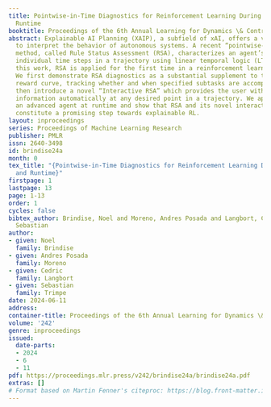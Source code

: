 ```yaml
---
title: Pointwise-in-Time Diagnostics for Reinforcement Learning During Training and
  Runtime
booktitle: Proceedings of the 6th Annual Learning for Dynamics \& Control Conference
abstract: Explainable AI Planning (XAIP), a subfield of xAI, offers a variety of methods
  to interpret the behavior of autonomous systems. A recent “pointwise-in-time” explanation
  method, called Rule Status Assessment (RSA), characterizes an agent’s behavior at
  individual time steps in a trajectory using linear temporal logic (LTL) rules. In
  this work, RSA is applied for the first time in a reinforcement learning (RL) context.
  We first demonstrate RSA diagnostics as a substantial supplement to the basic RL
  reward curve, tracking whether and when specified subtasks are accomplished. We
  then introduce a novel “Interactive RSA” which provides the user with detailed diagnostic
  information automatically at any desired point in a trajectory. We apply RSA to
  an advanced agent at runtime and show that RSA and its novel interactive variant
  constitute a promising step towards explainable RL.
layout: inproceedings
series: Proceedings of Machine Learning Research
publisher: PMLR
issn: 2640-3498
id: brindise24a
month: 0
tex_title: "{Pointwise-in-Time Diagnostics for Reinforcement Learning During Training
  and Runtime}"
firstpage: 1
lastpage: 13
page: 1-13
order: 1
cycles: false
bibtex_author: Brindise, Noel and Moreno, Andres Posada and Langbort, Cedric and Trimpe,
  Sebastian
author:
- given: Noel
  family: Brindise
- given: Andres Posada
  family: Moreno
- given: Cedric
  family: Langbort
- given: Sebastian
  family: Trimpe
date: 2024-06-11
address:
container-title: Proceedings of the 6th Annual Learning for Dynamics \& Control Conference
volume: '242'
genre: inproceedings
issued:
  date-parts:
  - 2024
  - 6
  - 11
pdf: https://proceedings.mlr.press/v242/brindise24a/brindise24a.pdf
extras: []
# Format based on Martin Fenner's citeproc: https://blog.front-matter.io/posts/citeproc-yaml-for-bibliographies/
---
```

